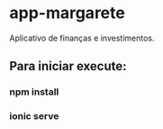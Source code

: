 # app-margarete
Aplicativo de finanças e investimentos.

## Para iniciar execute:
### npm install
### ionic serve
